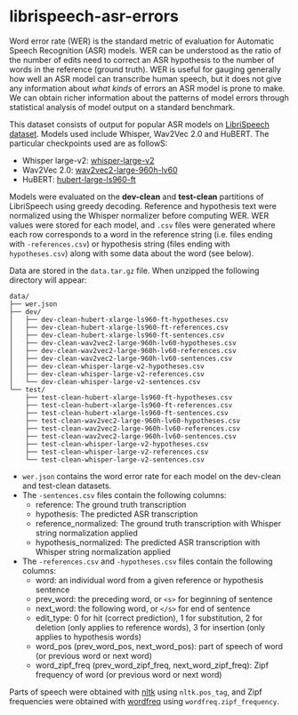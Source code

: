 # librispeech-asr-errors

Word error rate (WER) is the standard metric of evaluation for Automatic Speech Recognition (ASR) models. WER can be understood as the ratio of the number of edits need to correct an ASR hypothesis to the number of words in the reference (ground truth). WER is useful for gauging generally how well an ASR model can transcribe human speech, but it does not give any information about *what kinds* of errors an ASR model is prone to make. We can obtain richer information about the patterns of model errors through statistical analysis of model output on a standard benchmark.

This dataset consists of output for popular ASR models on [LibriSpeech dataset](https://www.openslr.org/12). Models used include Whisper, Wav2Vec 2.0 and HuBERT. The particular checkpoints used are as followS:
- Whisper large-v2: [whisper-large-v2](https://huggingface.co/openai/whisper-large-v2)
- Wav2Vec 2.0: [wav2vec2-large-960h-lv60](https://huggingface.co/facebook/wav2vec2-large-960h-lv60)
- HuBERT: [hubert-large-ls960-ft](https://huggingface.co/facebook/hubert-large-ls960-ft)

Models were evaluated on the **dev-clean** and **test-clean** partitions of LibriSpeech using greedy decoding. Reference and hypothesis text were normalized using the Whisper normalizer before computing WER. WER values were stored for each model, and `.csv` files were generated where each row corresponds to a word in the  reference string (i.e. files ending with `-references.csv`) or hypothesis string (files ending with `hypotheses.csv`) along with some data about the word (see below).

Data are stored in the `data.tar.gz` file. When unzipped the following directory will appear:

```
data/
├── wer.json  
├── dev/
│   ├── dev-clean-hubert-xlarge-ls960-ft-hypotheses.csv
│   ├── dev-clean-hubert-xlarge-ls960-ft-references.csv
│   ├── dev-clean-hubert-xlarge-ls960-ft-sentences.csv
│   ├── dev-clean-wav2vec2-large-960h-lv60-hypotheses.csv
│   ├── dev-clean-wav2vec2-large-960h-lv60-references.csv
│   ├── dev-clean-wav2vec2-large-960h-lv60-sentences.csv
│   ├── dev-clean-whisper-large-v2-hypotheses.csv
│   ├── dev-clean-whisper-large-v2-references.csv
│   └── dev-clean-whisper-large-v2-sentences.csv
└── test/
    ├── test-clean-hubert-xlarge-ls960-ft-hypotheses.csv
    ├── test-clean-hubert-xlarge-ls960-ft-references.csv
    ├── test-clean-hubert-xlarge-ls960-ft-sentences.csv
    ├── test-clean-wav2vec2-large-960h-lv60-hypotheses.csv
    ├── test-clean-wav2vec2-large-960h-lv60-references.csv
    ├── test-clean-wav2vec2-large-960h-lv60-sentences.csv
    ├── test-clean-whisper-large-v2-hypotheses.csv
    ├── test-clean-whisper-large-v2-references.csv
    └── test-clean-whisper-large-v2-sentences.csv
```

- `wer.json` contains the word error rate for each model on the dev-clean and test-clean datasets.
- The `-sentences.csv` files contain the following columns:
    - reference: The ground truth transcription
    - hypothesis: The predicted ASR transcription
    - reference_normalized: The ground truth transcription with Whisper string normalization applied
    - hypothesis_normalized: The predicted ASR transcription with Whisper string normalization applied
- The `-references.csv` and `-hypotheses.csv` files contain the following columns:
    - word: an individual word from a given reference or hypothesis sentence
    - prev_word: the preceding word, or `<s>` for beginning of sentence
    - next_word: the following word, or `</s>` for end of sentence
    - edit_type: 0 for hit (correct prediction), 1 for substitution, 2 for deletion (only applies to reference words), 3 for insertion (only applies to hypothesis words)
    - word_pos (prev_word_pos, next_word_pos): part of speech of word (or previous word or next word)
    - word_zipf_freq (prev_word_zipf_freq, next_word_zipf_freq): Zipf frequency of word (or previous word or next word)

Parts of speech were obtained with [nltk](https://www.nltk.org/) using `nltk.pos_tag`, and Zipf frequencies were obtained with [wordfreq](https://pypi.org/project/wordfreq/) using `wordfreq.zipf_frequency`.